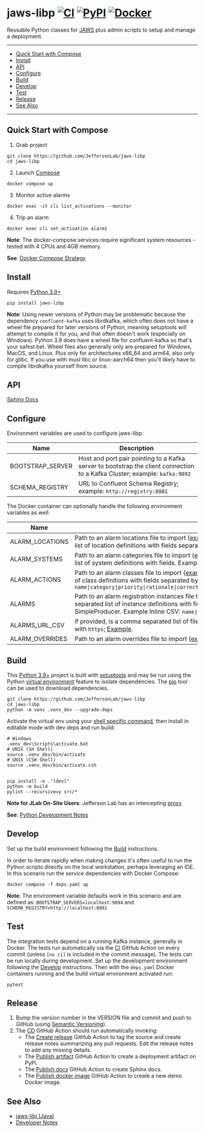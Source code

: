 # jaws-libp [![CI](https://github.com/JeffersonLab/jaws-libp/actions/workflows/ci.yaml/badge.svg)](https://github.com/JeffersonLab/jaws-libp/actions/workflows/ci.yaml) [![PyPI](https://img.shields.io/pypi/v/jaws-libp)](https://pypi.org/project/jaws-libp/) [![Docker](https://img.shields.io/docker/v/jeffersonlab/jaws-libp?sort=semver&label=DockerHub)](https://hub.docker.com/r/jeffersonlab/jaws-libp)
Reusable Python classes for [JAWS](https://github.com/JeffersonLab/jaws) plus admin scripts to setup and manage a deployment.

---
- [Quick Start with Compose](https://github.com/JeffersonLab/jaws-libp#quick-start-with-compose)
- [Install](https://github.com/JeffersonLab/jaws-libp#install) 
- [API](https://github.com/JeffersonLab/jaws-libp#api)
- [Configure](https://github.com/JeffersonLab/jaws-libp#configure) 
- [Build](https://github.com/JeffersonLab/jaws-libp#build)
- [Develop](https://github.com/JeffersonLab/jaws-libp#develop)
- [Test](https://github.com/JeffersonLab/jaws-libp#test)
- [Release](https://github.com/JeffersonLab/jaws-libp#release) 
- [See Also](https://github.com/JeffersonLab/jaws-libp#see-also)
---

## Quick Start with Compose
1. Grab project
```
git clone https://github.com/JeffersonLab/jaws-libp
cd jaws-libp
```
2. Launch [Compose](https://github.com/docker/compose)
```
docker compose up
```
3. Monitor active alarms
```
docker exec -it cli list_activations --monitor
```
4. Trip an alarm
```
docker exec cli set_activation alarm1
```
**Note**: The docker-compose services require significant system resources - tested with 4 CPUs and 4GB memory.

**See**: [Docker Compose Strategy](https://gist.github.com/slominskir/a7da801e8259f5974c978f9c3091d52c)

## Install
Requires [Python 3.9+](https://www.python.org/)

```
pip install jaws-libp
```

**Note**: Using newer versions of Python may be problematic because the dependency `confluent-kafka` uses librdkafka, which often does not have a wheel file prepared for later versions of Python, meaning setuptools will attempt to compile it for you, and that often doesn't work (especially on Windows).   Python 3.9 does have a wheel file for confluent-kafka so that's your safest bet.  Wheel files also generally only are prepared for Windows, MacOS, and Linux.  Plus only for architectures x86_64 and arm64, also only for glibc.  If you use with musl libc or linux-aarch64 then you'll likely have to compile librdkafka yourself from source.

## API
[Sphinx Docs](https://jeffersonlab.github.io/jaws-libp/)

## Configure
Environment variables are used to configure jaws-libp:

| Name             | Description                                                                                                                |
|------------------|----------------------------------------------------------------------------------------------------------------------------|
| BOOTSTRAP_SERVER | Host and port pair pointing to a Kafka server to bootstrap the client connection to a Kafka Cluster; example: `kafka:9092` |
| SCHEMA_REGISTRY  | URL to Confluent Schema Registry; example: `http://registry:8081`                                                          |

The Docker container can optionally handle the following environment variables as well:

| Name            | Description                                                                                                                                                                                                                                                                                                                                                                                                              |
|-----------------|--------------------------------------------------------------------------------------------------------------------------------------------------------------------------------------------------------------------------------------------------------------------------------------------------------------------------------------------------------------------------------------------------------------------------|
| ALARM_LOCATIONS | Path to an alarm locations file to import ([example file](https://github.com/JeffersonLab/jaws-libp/blob/main/container/app/example-data/locations)), else an https URL to a file, else a comma separated list of location definitions with fields separated by the pipe symbol.  Example Inline CSV: `name\|parent`                                                                                                     |
| ALARM_SYSTEMS   | Path to an alarm categories file to import ([example file](https://github.com/JeffersonLab/jaws-libp/blob/main/container/app/example-data/systems)), else an https URL to a file, else a comma separated list of system definitions with fields.  Example Inline CSV: `name`                                                                                                                                             |
| ALARM_ACTIONS   | Path to an alarm classes file to import ([example file](https://github.com/JeffersonLab/jaws-libp/blob/main/container/app/example-data/actions)), else an https URL to a file, else a comma separated list of class definitions with fields separated by the pipe symbol.  Example Inline CSV: `name\|category\|priority\|rationale\|correctiveaction\|latching\|filterable\|ondelayseconds\|offdelayseconds`            |
| ALARMS          | Path to an alarm registration instances file to import ([example file](https://github.com/JeffersonLab/jaws-libp/blob/main/container/app/example-data/alarms)), else an https URL to a file, else a comma separated list of instance definitions with fields separated by the pipe symbol.  Leave epicspv field empty for SimpleProducer. Example Inline CSV: `name\|action\|epicspv\|location\|maskedby\|screencommand` |
| ALARMS_URL_CSV  | If provided, is a comma separated list of file names to append to ALARMS; ignored if ALARMS doesn't start with `https`; [Example](https://github.com/JeffersonLab/jaws-libp/blob/3161c7cb349c385eea24d4800735965c4c9223ab/build.yaml#L25-L26).                                                                                                                                                                            |
| ALARM_OVERRIDES | Path to an alarm overrides file to import ([example file](https://github.com/JeffersonLab/jaws-libp/blob/main/container/app/example-data/overrides)), else an https URL to a file.                                                                                                                                                                                                                                       |

## Build
This [Python 3.9+](https://www.python.org/) project is built with [setuptools](https://setuptools.pypa.io/en/latest/setuptools.html) and may be run using the Python [virtual environment](https://docs.python.org/3/tutorial/venv.html) feature to isolate dependencies.   The [pip](https://pypi.org/project/pip/) tool can be used to download dependencies.

```
git clone https://github.com/JeffersonLab/jaws-libp
cd jaws-libp
python -m venv .venv_dev --upgrade-deps
```

Activate the virtual env using your [shell specific command](https://gist.github.com/slominskir/e7ed71317ea24fc19b97a0ec006ff4f1#activate-dev-virtual-environment), then install in editable mode with dev deps and run build:
```
# Windows
.venv_dev\Scripts\activate.bat
# UNIX (SH Shell)
source .venv_dev/bin/activate
# UNIX (CSH Shell)
source .venv_dev/bin/activate.csh


pip install -e ."[dev]"
python -m build
pylint --recursive=y src/*
```

**Note for JLab On-Site Users**: Jefferson Lab has an intercepting [proxy](https://gist.github.com/slominskir/92c25a033db93a90184a5994e71d0b78)

**See**: [Python Development Notes](https://gist.github.com/slominskir/e7ed71317ea24fc19b97a0ec006ff4f1)

## Develop
Set up the build environment following the [Build](https://github.com/JeffersonLab/jaws-libp#build) instructions.

In order to iterate rapidly when making changes it's often useful to run the Python scripts directly on the local workstation, perhaps leveraging an IDE.  In this scenario run the service dependencies with Docker Compose:
```
docker compose -f deps.yaml up
```

**Note**: The environment variable defaults work in this scenario and are defined as:
`BOOTSTRAP_SERVERS=localhost:9094` and `SCHEMA_REGISTRY=http://localhost:8081`

## Test
The integration tests depend on a running Kafka instance, generally in Docker.  The tests run automatically via the [CI](https://github.com/JeffersonLab/jaws-libp/actions/workflows/ci.yaml) GitHub Action on every commit (unless `[no ci]` is included in the commit message).  The tests can be run locally during development.  Set up the development environment following the [Develop](https://github.com/JeffersonLab/jaws-libp#develop) instructions.  Then with the `deps.yaml` Docker containers running and the build virtual environment activated run:
```
pytest
```

## Release
1. Bump the version number in the VERSION file and commit and push to GitHub (using [Semantic Versioning](https://semver.org/)).
2. The [CD](https://github.com/JeffersonLab/jaws-libp/blob/main/.github/workflows/cd.yaml) GitHub Action should run automatically invoking:
    - The [Create release](https://github.com/JeffersonLab/python-workflows/blob/main/.github/workflows/gh-release.yaml) GitHub Action to tag the source and create release notes summarizing any pull requests.   Edit the release notes to add any missing details.
    - The [Publish artifact](https://github.com/JeffersonLab/python-workflows/blob/main/.github/workflows/pypi-publish.yaml) GitHub Action to create a deployment artifact on PyPi.
    - The [Publish docs](https://github.com/JeffersonLab/python-workflows/blob/main/.github/workflows/gh-pages-publish.yaml) GitHub Action to create Sphinx docs.
    - The [Publish docker image](https://github.com/JeffersonLab/container-workflows/blob/main/.github/workflows/docker-publish.yaml) GitHub Action to create a new demo Docker image.

## See Also
 - [jaws-libj (Java)](https://github.com/JeffersonLab/jaws-libj)
 - [Developer Notes](https://github.com/JeffersonLab/jaws-libp/wiki/Developer-Notes)

